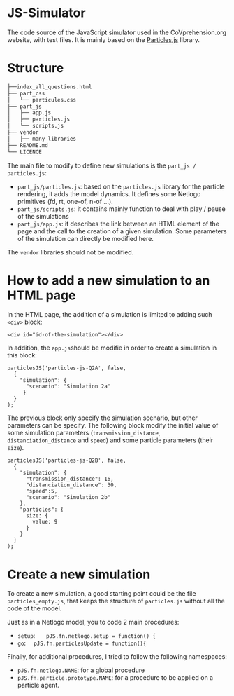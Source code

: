 # JS-Simulator
The code source of the JavaScript simulator used in the CoVprehension.org website, with test files. It is mainly based on the [Particles.js](https://vincentgarreau.com/particles.js/) library.

# Structure

```bash
├──index_all_questions.html
├── part_css
│   └── particules.css
├── part_js
│   ├── app.js
│   ├── particles.js
│   └── scripts.js
├── vendor
│   ├── many libraries
├── README.md
└── LICENCE
```

The main file to modify to define new simulations is the `part_js / particles.js`:
  * `part_js/particles.js`: based on the `particles.js` library for the particle rendering, it adds the model dynamics. It defines some Netlogo primitives (fd, rt, one-of, n-of ...).
  * `part_js/scripts.js`: it contains mainly function to deal with play / pause of the simulations
  * `part_js/app.js`: it describes the link between an HTML element of the page and the call to the creation of a given simulation. Some parameters of the simulation can directly be modified here.

The `vendor` libraries should not be modified.


# How to add a new simulation to an HTML page

In the HTML page, the addition of a simulation is limited to adding such `<div>` block:

```
<div id="id-of-the-simulation"></div>
```

In addition, the `app.js`should be modifie in order to create a simulation in this block:

```
particlesJS('particles-js-Q2A', false,
  {
    "simulation": {
      "scenario": "Simulation 2a"
     }
  }
);
```

The previous block only specify the simulation scenario, but other parameters can be specify. The following block modify the initial value of some simulation parameters (`transmission_distance`, `distanciation_distance` and `speed`) and some particle parameters (their `size`).
```
particlesJS('particles-js-Q2B', false,
  {
    "simulation": {
      "transmission_distance": 16,
      "distanciation_distance": 30,
      "speed":5,
      "scenario": "Simulation 2b"
    },
    "particles": {
      size: {
        value: 9
      }
    }
  }
);
```

# Create a new simulation

To create a new simulation, a good starting point could be the file `particles_empty.js`, that keeps the structure of `particles.js` without all the code of the model.

Just as in a Netlogo model, you to code 2 main procedures: 
 * `setup`: `	pJS.fn.netlogo.setup = function() {`
 * `go`: `	pJS.fn.particlesUpdate = function(){` 

Finally, for additional procedures, I tried to follow the following namespaces:
 * `pJS.fn.netlogo.NAME`: for a global procedure
 * `pJS.fn.particle.prototype.NAME`: for a procedure to be applied on a particle agent.
 
